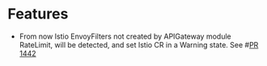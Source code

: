 # Features

- From now Istio EnvoyFilters not created by APIGateway module RateLimit, will be detected, and set Istio CR in a Warning state. See #[PR 1442](https://github.com/kyma-project/istio/pull/1442)
